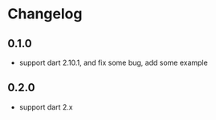 # Changelog

## 0.1.0

- support dart 2.10.1, and fix some bug, add some example

## 0.2.0
- support dart 2.x